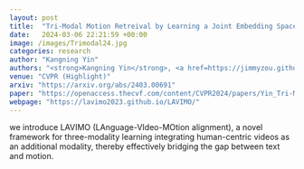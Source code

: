```yaml
---
layout: post
title:  "Tri-Modal Motion Retreival by Learning a Joint Embedding Space"
date:   2024-03-06 22:21:59 +00:00
image: /images/Trimodal24.jpg
categories: research
author: "Kangning Yin"
authors: "<strong>Kangning Yin</strong>, <a href=https://jimmyzou.github.io>Shihao Zou</a>, <a >Yuxuan Ge</a> , <a href=https://sca.shanghaitech.edu.cn/sca_en/2020/0903/c7933a173623/page.htm>Zheng Tian</a>"
venue: "CVPR (Highlight)"
arxiv: "https://arxiv.org/abs/2403.00691"
paper: "https://openaccess.thecvf.com/content/CVPR2024/papers/Yin_Tri-Modal_Motion_Retrieval_by_Learning_a_Joint_Embedding_Space_CVPR_2024_paper.pdf"
webpage: "https://lavimo2023.github.io/LAVIMO/"
---
```

we introduce LAVIMO (LAnguage-VIdeo-MOtion alignment), a novel framework for three-modality learning integrating human-centric videos as an additional modality, thereby effectively bridging the gap between text and motion.
